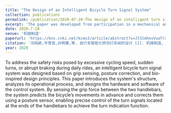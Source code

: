 ```yaml
---
title: "The Design of an Intelligent Bicycle Turn Signal System"
collection: publications
permalink: /publication/2020-07-20-The design of an intelligent turn signal system for bicycles
excerpt: 'The paper was developed from participation in a mechanical and electrical product design competition at my college.'
date: 2020-7-20
venue: '机械制造'
paperurl: 'https://kns.cnki.net/kcms2/article/abstract?v=JlSlmhnvVuoTrZg9Q4Nrr-gcJbwfLzmx_1Kn4Y-YBQNSG_A4Bw1gkX3aKAD1WPQqBsNKU6HjKhDxW9qiziPjZ1Vk_ENUpPR-8lQWkG8CZT3zMoBPolF-Henz8EK-NyulgEktY7URtt7XHGBYinLXY0bvdGQVOJUo2tRLZw5PAna2naJ1Ro4Iqz1YLEhcwi2KYOrcxsnVAKZQodMBMEyx6tfHFOvPBhI7Kf2nyL4_q9Xo2I7DWRv-6g==&uniplatform=NZKPT&language=CHS'
citation: '冯陆颖,平雪良,孙明春,等. 自行车智能化转向灯系统的设计 [J]. 机械制造, 2020, 58 (07): 56-58.'
year: 2020
---
```



To address the safety risks posed by excessive cycling speed, sudden turns, or abrupt braking during daily rides, an intelligent bicycle turn signal system was designed based on grip sensing, posture correction, and bio-inspired design principles. This paper introduces the system's structure, analyzes its operational process, and designs the hardware and software of the control system. By sensing the grip force between the two handlebars, the system predicts the bicycle’s movements in advance and corrects them using a posture sensor, enabling precise control of the turn signals located at the ends of the handlebars to achieve the turn indication function.

